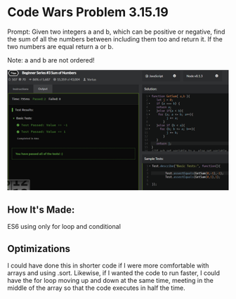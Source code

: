 # Code Wars Problem 3.15.19
Prompt:
Given two integers a and b, which can be positive or negative, find the sum of all the numbers between including them too and return it. If the two numbers are equal return a or b.

Note: a and b are not ordered!

![image](screenshot.png)

## How It's Made:

ES6 using only for loop and conditional

## Optimizations
I could have done this in shorter code if I were more comfortable with arrays and using .sort. Likewise, if I wanted the code to run faster, I could have the for loop moving up and down at the same time, meeting in the middle of the array so that the code executes in half the time.
